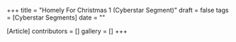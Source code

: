 +++
title = "Homely For Christmas 1 (Cyberstar Segment)"
draft = false
tags = [Cyberstar Segments]
date = ""

[Article]
contributors = []
gallery = []
+++